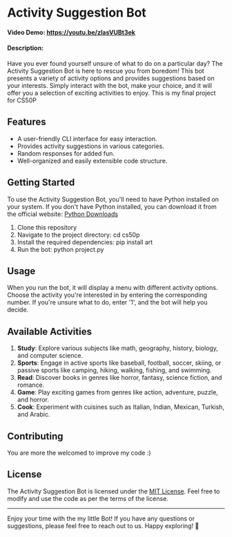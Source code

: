 # Activity Suggestion Bot
#### Video Demo: <https://youtu.be/zlasVUBt3ek>
#### Description:

Have you ever found yourself unsure of what to do on a particular day? The Activity Suggestion Bot is here to rescue you from boredom! This bot presents a variety of activity options and provides suggestions based on your interests. Simply interact with the bot, make your choice, and it will offer you a selection of exciting activities to enjoy. This is my final project for CS50P

## Features

- A user-friendly CLI interface for easy interaction.
- Provides activity suggestions in various categories.
- Random responses for added fun.
- Well-organized and easily extensible code structure.

## Getting Started

To use the Activity Suggestion Bot, you'll need to have Python installed on your system. If you don't have Python installed, you can download it from the official website: [Python Downloads](https://www.python.org/downloads/)

1. Clone this repository
2. Navigate to the project directory: cd cs50p
3. Install the required dependencies: pip install art
4. Run the bot: python project.py

## Usage

When you run the bot, it will display a menu with different activity options. Choose the activity you're interested in by entering the corresponding number. If you're unsure what to do, enter '1', and the bot will help you decide.

## Available Activities

1. **Study**: Explore various subjects like math, geography, history, biology, and computer science.
2. **Sports**: Engage in active sports like baseball, football, soccer, skiing, or passive sports like camping, hiking, walking, fishing, and swimming.
3. **Read**: Discover books in genres like horror, fantasy, science fiction, and romance.
4. **Game**: Play exciting games from genres like action, adventure, puzzle, and horror.
5. **Cook**: Experiment with cuisines such as Italian, Indian, Mexican, Turkish, and Arabic.

## Contributing

You are more the welcomed to improve my code :)

## License

The Activity Suggestion Bot is licensed under the [MIT License](LICENSE). Feel free to modify and use the code as per the terms of the license.

---

Enjoy your time with the my little Bot! If you have any questions or suggestions, please feel free to reach out to us. Happy exploring! 🚀
